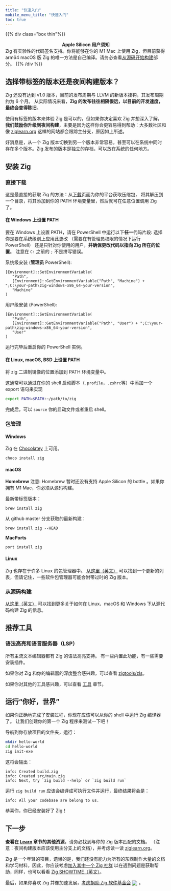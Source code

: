 ```yaml
---
title: "快速入门"
mobile_menu_title: "快速入门"
toc: true
---
```


{{% div class="box thin"%}}
**<center>Apple Silicon 用户须知</center>**
Zig 有实验性的代码签名支持。你将能够在你的 M1 Mac 上使用 Zig，但目前获得 arm64 macOS 版 Zig 的唯一方法是自己编译。请务必查看[从源码开始构建](#从源码构建)部分。
{{% /div %}}


## 选择带标签的版本还是夜间构建版本？
Zig 还没有达到 v1.0 版本，目前的发布周期与 LLVM 的新版本挂钩，其发布周期约为 6 个月。
从实际情况来看，**Zig 的发布往往相隔很远，以目前的开发速度，最终会变得陈旧**。

使用有标签的版本来体验 Zig 是可以的，但如果你决定喜欢 Zig 并想深入了解，**我们鼓励你升级到夜间构建**，主要是因为这样你会更容易得到帮助：大多数社区和像 [ziglearn.org](https://ziglearn.org) 这样的网站都会跟踪主分支，原因如上所述。

好消息是，从一个 Zig 版本切换到另一个版本非常容易，甚至可以在系统中同时存在多个版本。Zig 发布的版本是独立的存档，可以放在系统的任何地方。


## 安装 Zig
### 直接下载
这是最直接的获取 Zig 的方法：从[下载](../../download)页面为你的平台获取压缩包，
将其解压到一个目录，将其添加到你的 PATH 环境变量里，然后就可在任意位置调用 Zig 了。

#### 在 Windows 上设置 PATH
要在 Windows 上设置 PATH，请在 PowerShell 中运行以下**任一**代码片段:
选择你是要在系统级别上应用此更改 （需要在有管理员权限的情况下运行 PowerShell）
还是只针对你使用的用户，**并确保更改代码以指向 Zig 所在的位置**。
注意在 `C:` 之前的 `;` 不是拼写错误。

系统级安装 (**管理员** PowerShell):
```
[Environment]::SetEnvironmentVariable(
   "Path",
   [Environment]::GetEnvironmentVariable("Path", "Machine") + ";C:\your-path\zig-windows-x86_64-your-version",
   "Machine"
)
```

用户级安装 (PowerShell):
```
[Environment]::SetEnvironmentVariable(
   "Path",
   [Environment]::GetEnvironmentVariable("Path", "User") + ";C:\your-path\zig-windows-x86_64-your-version",
   "User"
)
```
运行完毕后重启你的 PowerShell 实例。

#### 在 Linux, macOS, BSD 上设置 PATH
将 zig 二进制镜像的位置添加到 PATH 环境变量中。

这通常可以通过在你的 shell 启动脚本（`.profile`，`.zshrc`等）中添加一个 export 语句来实现
```bash
export PATH=$PATH:~/path/to/zig
```
完成后，可以 `source` 你的启动文件或者重启 shell。




### 包管理
#### Windows
Zig 在 [Chocolatey](https://chocolatey.org/packages/zig) 上可用。
```
choco install zig
```

#### macOS

**Homebrew**
注意: Homebrew 暂时还没有支持 Apple Silicon 的 bottle 。如果你拥有 M1 Mac，你必须从源码构建。

最新带标签版本：
```
brew install zig
```

从 github master 分支获取的最新构建：
```
brew install zig --HEAD
```

**MacPorts**
```
port install zig
```
#### Linux
Zig 也存在于许多 Linux 的包管理器中。 [从这里（英文）](https://github.com/ziglang/zig/wiki/Install-Zig-from-a-Package-Manager)
可以找到一个更新的列表，但请记住，一些软件包管理器可能会附带过时的 Zig 版本。

### 从源码构建
[从这里（英文）](https://github.com/ziglang/zig/wiki/Building-Zig-From-Source)
可以找到更多关于如何在 Linux、macOS 和 Windows 下从源代码构建 Zig 的信息。

## 推荐工具
### 语法高亮和语言服务器（LSP）
所有主流文本编辑器都有 Zig 的语法高亮支持。
有一些内置此功能，有一些需要安装插件。

如果你对 Zig 和你的编辑器的深度整合感兴趣，可以查看 [zigtools/zls](https://github.com/zigtools/zls)。

如果你对其他的工具感兴趣，可以查看 [工具](../tools/) 章节。

## 运行“你好，世界”
如果你正确地完成了安装过程，你现在应该可以从你的 shell 中运行 Zig 编译器了。
让我们创建你的第一个 Zig 程序来测试一下吧！

导航到你存放项目的文件夹，运行：
```bash
mkdir hello-world
cd hello-world
zig init-exe
```

这将会输出：
```
info: Created build.zig
info: Created src/main.zig
info: Next, try `zig build --help` or `zig build run`
```

运行 `zig build run` 应该会编译成可执行文件并运行，最终结果将会是：
```
info: All your codebase are belong to us.
```

恭喜你，你已经安装好了 Zig！

## 下一步
**查看在 [Learn](../) 章节的其他资源**，请务必找到与你的 Zig 版本匹配的文档。
（注意：夜间构建版本应该使用主分支上的文档），并考虑读一读 [ziglearn.org](https://ziglearn.org)。

Zig 是一个年轻的项目，遗憾的是，我们还没有能力为所有的东西制作大量的文档和学习材料，因此，你应该考虑[加入其中一个 Zig 社群](https://github.com/ziglang/zig/wiki/Community)
以在遇到问题是获取帮助，同样，也可以看看 [Zig SHOWTIME（英文）](https://zig.show)。

最后，如果你喜欢 Zig 并像加速发展，[考虑捐助 Zig 软件基金会](../../zsf)
<img src="../../heart.svg" style="vertical-align:middle; margin-right: 5px">。
